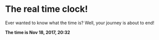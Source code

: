 # The real time clock!

Ever wanted to know what the time is? Well, your journey is about to end!

**The time is Nov 18, 2017, 20:32**
